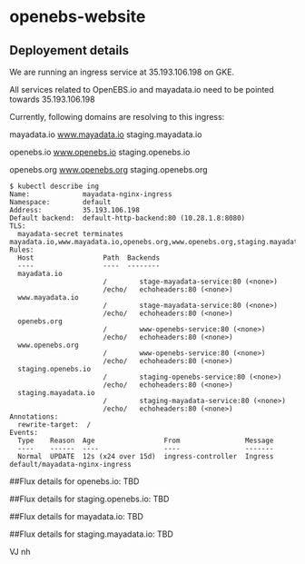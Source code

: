 # openebs-website

## Deployement details

We are running an ingress service at 35.193.106.198 on GKE.

All services related to OpenEBS.io and mayadata.io need to be pointed towards 35.193.106.198

Currently, following domains are resolving to this ingress:

mayadata.io
www.mayadata.io
staging.mayadata.io

openebs.io
www.openebs.io
staging.openebs.io

openebs.org
www.openebs.org
staging.openebs.org


```
$ kubectl describe ing
Name:             mayadata-nginx-ingress
Namespace:        default
Address:          35.193.106.198
Default backend:  default-http-backend:80 (10.28.1.8:8080)
TLS:
  mayadata-secret terminates mayadata.io,www.mayadata.io,openebs.org,www.openebs.org,staging.mayadata.io,staging.openebs.io
Rules:
  Host                 Path  Backends
  ----                 ----  --------
  mayadata.io
                       /        stage-mayadata-service:80 (<none>)
                       /echo/   echoheaders:80 (<none>)
  www.mayadata.io
                       /        stage-mayadata-service:80 (<none>)
                       /echo/   echoheaders:80 (<none>)
  openebs.org
                       /        www-openebs-service:80 (<none>)
                       /echo/   echoheaders:80 (<none>)
  www.openebs.org
                       /        www-openebs-service:80 (<none>)
                       /echo/   echoheaders:80 (<none>)
  staging.openebs.io
                       /        staging-openebs-service:80 (<none>)
                       /echo/   echoheaders:80 (<none>)
  staging.mayadata.io
                       /        staging-mayadata-service:80 (<none>)
                       /echo/   echoheaders:80 (<none>)
Annotations:
  rewrite-target:  /
Events:
  Type    Reason  Age                 From                Message
  ----    ------  ----                ----                -------
  Normal  UPDATE  12s (x24 over 15d)  ingress-controller  Ingress default/mayadata-nginx-ingress
```


##Flux details for openebs.io: TBD
<Atul to update this section>

##Flux details for staging.openebs.io: TBD
<Atul to update this section>


##Flux details for mayadata.io: TBD
<Atul to update this section>
  
##Flux details for staging.mayadata.io: TBD
<Atul to update this section>


VJ
nh
